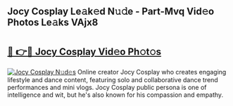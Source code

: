 ## Jocy Cosplay Le𝚊k𝚎d N𝚞𝚍e - Part-Mvq Vid𝚎o Photos Le𝚊ks VAjx8

# <h2><a href="http://fbfmm0.evod.top/?m=Jocy+Cosplay">🔗 👉🔴 Jocy Cosplay Vid𝚎o Ph𝚘t𝚘s</a></h2>

[![Jocy Cosplay N𝚞d𝚎s](https://i.imgur.com/8V9OHl7.gif)](http://fbfmm0.evod.top/?m=Jocy+Cosplay)
Online creator Jocy Cosplay who creates engaging lifestyle and dance content, featuring solo and collaborative dance trend performances and mini vlogs. Jocy Cosplay public persona is one of intelligence and wit, but he's also known for his compassion and empathy. 
